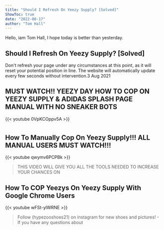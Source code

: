 ```yaml
---
title: "Should I Refresh On Yeezy Supply? [Solved]"
ShowToc: true 
date: "2022-08-17"
author: "Tom Hall" 
---
```


Hello, iam Tom Hall, I hope today is better than yesterday.
## Should I Refresh On Yeezy Supply? [Solved]
Don't refresh your page under any circumstances at this point, as it will reset your potential position in line. The website will automatically update every few seconds without intervention.3 Aug 2021

## MUST WATCH!! YEEZY DAY HOW TO COP ON YEEZY SUPPLY & ADIDAS SPLASH PAGE MANUAL WITH NO SNEAKER BOTS
{{< youtube 0VpKCOppv5A >}}
>#

## How To Manually Cop On Yeezy Supply!!! ALL MANUAL USERS MUST WATCH!!!
{{< youtube qwymv6PCPBk >}}
>THIS VIDEO WILL GIVE YOU ALL THE TOOLS NEEDED TO INCREASE YOUR CHANCES ON 

## How To COP Yeezys On Yeezy Supply With Google Chrome Users
{{< youtube wFSt-ylWRNE >}}
>Follow (hypezooshoes21) on instagram for new shoes and pictures! - If you have any questions about 


